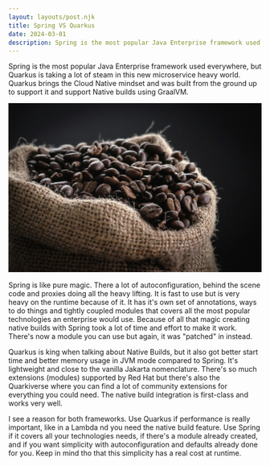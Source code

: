 ```yaml
---
layout: layouts/post.njk
title: Spring VS Quarkus
date: 2024-03-01
description: Spring is the most popular Java Enterprise framework used everywhere, but Quarkus is taking a lot of steam in this new microservice heavy world. Quarkus brings the Cloud Native mindset and was built from the ground up to support it and support Native builds using GraalVM.
---
```


Spring is the most popular Java Enterprise framework used everywhere, but Quarkus is taking a lot of steam in this new microservice heavy world. Quarkus brings the Cloud Native mindset and was built from the ground up to support it and support Native builds using GraalVM.

![Echo Landing](assets/posts/spring-vs-java/java-beans.jpg)

Spring is like pure magic. There a lot of autoconfiguration, behind the scene code and proxies doing all the heavy lifting. It is fast to use but is very heavy on the runtime because of it. It has it's own set of annotations, ways to do things and tightly coupled modules that covers all the most popular technologies an enterprise would use. Because of all that magic creating native builds with Spring took a lot of time and effort to make it work. There's now a module you can use but again, it was "patched" in instead.

Quarkus is king when talking about Native Builds, but it also got better start time and better memory usage in JVM mode compared to Spring. It's lightweight and close to the vanilla Jakarta nomenclature. There's so much extensions (modules) supported by Red Hat but there's also the Quarkiverse where you can find a lot of community extensions for everything you could need. The native build integration is first-class and works very well.

I see a reason for both frameworks. Use Quarkus if performance is really important, like in a Lambda nd you need the native build feature. Use Spring if it covers all your technologies needs, if there's a module already created, and if you want simplicity with autoconfiguration and defaults already done for you. Keep in mind tho that this simplicity has a real cost at runtime.
